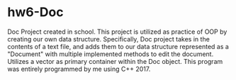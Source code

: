 # hw6-Doc
Doc Project created in school. This project is utilized as practice of OOP by creating our own data structure. Specifically, Doc project takes in the contents of a text file, and adds them to our data structure represented as a "Document" with multiple implemented methods to edit the document. Utilizes a vector as primary container within the Doc object. 
This program was entirely programmed by me using C++ 2017. 
